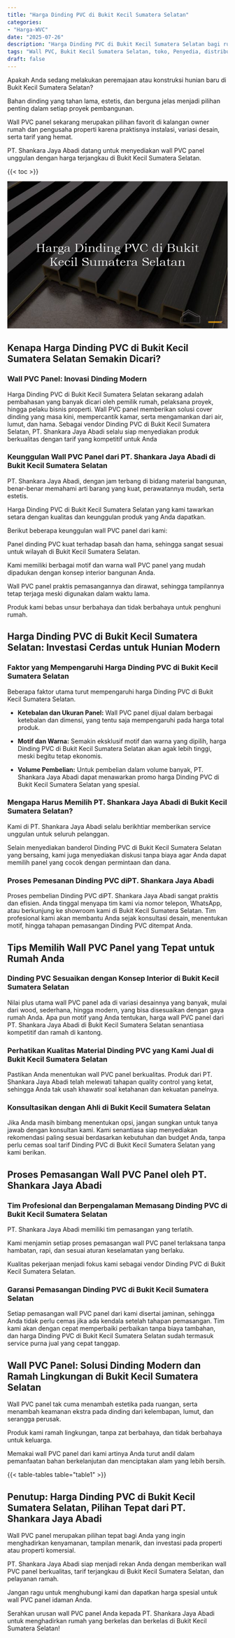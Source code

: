 ```yaml
---
title: "Harga Dinding PVC di Bukit Kecil Sumatera Selatan"
categories: 
- "Harga-WVC"
date: "2025-07-26"
description: "Harga Dinding PVC di Bukit Kecil Sumatera Selatan bagi rumah, kantor, dan toko. Produk terbaik, beragam motif, pilihan warna menarik, dengan layanan penempatan dikerjakan oleh tim profesional dan kepastian resmi!|Servis penyediaan Dinding PVC di Bukit Kecil Sumatera Selatan untuk kebutuhan rumah, office, maupun ritel, dengan produk unggulan dan instalasi oleh teknisi ahli dan kepastian resmi.|Pilihan Dinding PVC di Bukit Kecil Sumatera Selatan yang terpercaya bagi hunian, perkantoran, dan toko, bersama panel berkualitas dan penempatan oleh tim profesional dan kepastian resmi.|Penyediaan Dinding PVC di Bukit Kecil Sumatera Selatan bagi rumah, kantor, dan gerai, dengan material terbaik dan pemasangan ditangani oleh teknisi profesional, lengkap beserta kepastian resmi.}"
tags: "Wall PVC, Bukit Kecil Sumatera Selatan, toko, Penyedia, distributor"
draft: false
---
```


Apakah Anda sedang melakukan peremajaan atau konstruksi hunian baru di Bukit Kecil Sumatera Selatan?

Bahan dinding yang tahan lama, estetis, dan berguna jelas menjadi pilihan penting dalam setiap proyek pembangunan.

Wall PVC panel sekarang merupakan pilihan favorit di kalangan owner rumah dan pengusaha properti karena praktisnya instalasi, variasi desain, serta tarif yang hemat.

PT. Shankara Jaya Abadi datang untuk menyediakan wall PVC panel unggulan dengan harga terjangkau di Bukit Kecil Sumatera Selatan.

{{< toc >}}

![Harga Dinding PVC di Bukit Kecil Sumatera Selatan](/images/Harga-WVC/Harga-Dinding-PVC-di-Bukit-Kecil-Sumatera-Selatan.png)


## Kenapa Harga Dinding PVC di Bukit Kecil Sumatera Selatan Semakin Dicari?

### Wall PVC Panel: Inovasi Dinding Modern

Harga Dinding PVC di Bukit Kecil Sumatera Selatan sekarang adalah pembahasan yang banyak dicari oleh pemilik rumah, pelaksana proyek, hingga pelaku bisnis properti. Wall PVC panel memberikan solusi cover dinding yang masa kini, mempercantik kamar, serta mengamankan dari air, lumut, dan hama. Sebagai vendor Dinding PVC di Bukit Kecil Sumatera Selatan, PT. Shankara Jaya Abadi selalu siap menyediakan produk berkualitas dengan tarif yang kompetitif untuk Anda

### Keunggulan Wall PVC Panel dari PT. Shankara Jaya Abadi di Bukit Kecil Sumatera Selatan

PT. Shankara Jaya Abadi, dengan jam terbang di bidang material bangunan, benar-benar memahami arti barang yang kuat, perawatannya mudah, serta estetis.

Harga Dinding PVC di Bukit Kecil Sumatera Selatan yang kami tawarkan setara dengan kualitas dan keunggulan produk yang Anda dapatkan.

Berikut beberapa keunggulan wall PVC panel dari kami:

Panel dinding PVC kuat terhadap basah dan hama, sehingga sangat sesuai untuk wilayah di Bukit Kecil Sumatera Selatan.

Kami memiliki berbagai motif dan warna wall PVC panel yang mudah dipadukan dengan konsep interior bangunan Anda.

Wall PVC panel praktis pemasangannya dan dirawat, sehingga tampilannya tetap terjaga meski digunakan dalam waktu lama.

Produk kami bebas unsur berbahaya dan tidak berbahaya untuk penghuni rumah.

## Harga Dinding PVC di Bukit Kecil Sumatera Selatan: Investasi Cerdas untuk Hunian Modern

### Faktor yang Mempengaruhi Harga Dinding PVC di Bukit Kecil Sumatera Selatan

Beberapa faktor utama turut mempengaruhi harga Dinding PVC di Bukit Kecil Sumatera Selatan.

- **Ketebalan dan Ukuran Panel:** Wall PVC panel dijual dalam berbagai ketebalan dan dimensi, yang tentu saja mempengaruhi pada harga total produk.

- **Motif dan Warna:** Semakin eksklusif motif dan warna yang dipilih, harga Dinding PVC di Bukit Kecil Sumatera Selatan akan agak lebih tinggi, meski begitu tetap ekonomis.

- **Volume Pembelian:** Untuk pembelian dalam volume banyak, PT. Shankara Jaya Abadi dapat menawarkan promo harga Dinding PVC di Bukit Kecil Sumatera Selatan yang spesial.

### Mengapa Harus Memilih PT. Shankara Jaya Abadi di Bukit Kecil Sumatera Selatan?

Kami di PT. Shankara Jaya Abadi selalu berikhtiar memberikan service unggulan untuk seluruh pelanggan.

Selain menyediakan banderol Dinding PVC di Bukit Kecil Sumatera Selatan yang bersaing, kami juga menyediakan diskusi tanpa biaya agar Anda dapat memilih panel yang cocok dengan permintaan dan dana.

### Proses Pemesanan Dinding PVC diPT. Shankara Jaya Abadi

Proses pembelian Dinding PVC diPT. Shankara Jaya Abadi sangat praktis dan efisien. Anda tinggal menyapa tim kami via nomor telepon, WhatsApp, atau berkunjung ke showroom kami di Bukit Kecil Sumatera Selatan. Tim profesional kami akan membantu Anda sejak konsultasi desain, menentukan motif, hingga tahapan pemasangan Dinding PVC ditempat Anda.

## Tips Memilih Wall PVC Panel yang Tepat untuk Rumah Anda

### Dinding PVC Sesuaikan dengan Konsep Interior di Bukit Kecil Sumatera Selatan

Nilai plus utama wall PVC panel ada di variasi desainnya yang banyak, mulai dari wood, sederhana, hingga modern, yang bisa disesuaikan dengan gaya rumah Anda. Apa pun motif yang Anda tentukan, harga wall PVC panel dari PT. Shankara Jaya Abadi di Bukit Kecil Sumatera Selatan senantiasa kompetitif dan ramah di kantong.

### Perhatikan Kualitas Material Dinding PVC yang Kami Jual di Bukit Kecil Sumatera Selatan

Pastikan Anda menentukan wall PVC panel berkualitas. Produk dari PT. Shankara Jaya Abadi telah melewati tahapan quality control yang ketat, sehingga Anda tak usah khawatir soal ketahanan dan kekuatan panelnya.

### Konsultasikan dengan Ahli di Bukit Kecil Sumatera Selatan

Jika Anda masih bimbang menentukan opsi, jangan sungkan untuk tanya jawab dengan konsultan kami. Kami senantiasa siap menyediakan rekomendasi paling sesuai berdasarkan kebutuhan dan budget Anda, tanpa perlu cemas soal tarif Dinding PVC di Bukit Kecil Sumatera Selatan yang kami berikan.

## Proses Pemasangan Wall PVC Panel oleh PT. Shankara Jaya Abadi

### Tim Profesional dan Berpengalaman Memasang Dinding PVC di Bukit Kecil Sumatera Selatan

PT. Shankara Jaya Abadi memiliki tim pemasangan yang terlatih.

Kami menjamin setiap proses pemasangan wall PVC panel terlaksana tanpa hambatan, rapi, dan sesuai aturan keselamatan yang berlaku.

Kualitas pekerjaan menjadi fokus kami sebagai vendor Dinding PVC di Bukit Kecil Sumatera Selatan.

### Garansi Pemasangan Dinding PVC di Bukit Kecil Sumatera Selatan

Setiap pemasangan wall PVC panel dari kami disertai jaminan, sehingga Anda tidak perlu cemas jika ada kendala setelah tahapan pemasangan. Tim kami akan dengan cepat memperbaiki perbaikan tanpa biaya tambahan, dan harga Dinding PVC di Bukit Kecil Sumatera Selatan sudah termasuk service purna jual yang cepat tanggap.

## Wall PVC Panel: Solusi Dinding Modern dan Ramah Lingkungan di Bukit Kecil Sumatera Selatan

Wall PVC panel tak cuma menambah estetika pada ruangan, serta menambah keamanan ekstra pada dinding dari kelembapan, lumut, dan serangga perusak.

Produk kami ramah lingkungan, tanpa zat berbahaya, dan tidak berbahaya untuk keluarga.

Memakai wall PVC panel dari kami artinya Anda turut andil dalam pemanfaatan bahan berkelanjutan dan menciptakan alam yang lebih bersih.

{{< table-tables table="table1" >}}

## Penutup: Harga Dinding PVC di Bukit Kecil Sumatera Selatan, Pilihan Tepat dari PT. Shankara Jaya Abadi

Wall PVC panel merupakan pilihan tepat bagi Anda yang ingin menghadirkan kenyamanan, tampilan menarik, dan investasi pada properti atau properti komersial.

PT. Shankara Jaya Abadi siap menjadi rekan Anda dengan memberikan wall PVC panel berkualitas, tarif terjangkau di Bukit Kecil Sumatera Selatan, dan pelayanan ramah.

Jangan ragu untuk menghubungi kami dan dapatkan harga spesial untuk wall PVC panel idaman Anda.

Serahkan urusan wall PVC panel Anda kepada PT. Shankara Jaya Abadi untuk menghadirkan rumah yang berkelas dan berkelas di Bukit Kecil Sumatera Selatan!